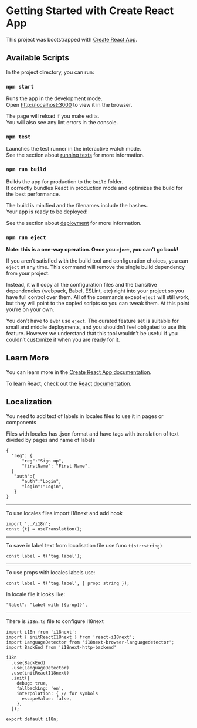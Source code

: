 # Getting Started with Create React App

This project was bootstrapped with [Create React App](https://github.com/facebook/create-react-app).

## Available Scripts

In the project directory, you can run:

### `npm start`

Runs the app in the development mode.\
Open [http://localhost:3000](http://localhost:3000) to view it in the browser.

The page will reload if you make edits.\
You will also see any lint errors in the console.

### `npm test`

Launches the test runner in the interactive watch mode.\
See the section about [running tests](https://facebook.github.io/create-react-app/docs/running-tests) for more information.

### `npm run build`

Builds the app for production to the `build` folder.\
It correctly bundles React in production mode and optimizes the build for the best performance.

The build is minified and the filenames include the hashes.\
Your app is ready to be deployed!

See the section about [deployment](https://facebook.github.io/create-react-app/docs/deployment) for more information.

### `npm run eject`

**Note: this is a one-way operation. Once you `eject`, you can’t go back!**

If you aren’t satisfied with the build tool and configuration choices, you can `eject` at any time. This command will remove the single build dependency from your project.

Instead, it will copy all the configuration files and the transitive dependencies (webpack, Babel, ESLint, etc) right into your project so you have full control over them. All of the commands except `eject` will still work, but they will point to the copied scripts so you can tweak them. At this point you’re on your own.

You don’t have to ever use `eject`. The curated feature set is suitable for small and middle deployments, and you shouldn’t feel obligated to use this feature. However we understand that this tool wouldn’t be useful if you couldn’t customize it when you are ready for it.

## Learn More

You can learn more in the [Create React App documentation](https://facebook.github.io/create-react-app/docs/getting-started).

To learn React, check out the [React documentation](https://reactjs.org/).

## Localization

You need to add text of labels in locales files to use it in pages or components

Files with locales has .json format and have tags with translation of text divided by pages and name of labels
```
{
  "reg": {
      "reg":"Sign up",
      "firstName": "First Name",
  }
   "auth":{
      "auth":"Login",
      "login":"Login",
   }
}
```
---
To use locales files
import i18next and add hook
```React
import '../i18n';
const {t} = useTranslation();
```
---
To save in label text from localisation file use func ```t(str:string)```
```React
const label = t('tag.label');
```
---
To use props with locales labels use:
```
const label = t('tag.label', { prop: string });
```
In locale file it looks like:
```
"label": "label with {{prop}}",
```
---
There is ```i18n.ts``` file to configure i18next
```
import i18n from 'i18next';
import { initReactI18next } from 'react-i18next';
import LanguageDetector from 'i18next-browser-languagedetector';
import BackEnd from 'i18next-http-backend'

i18n
  .use(BackEnd)
  .use(LanguageDetector)
  .use(initReactI18next)
  .init({
    debug: true,
    fallbackLng: 'en',
    interpolation: { // for symbols
      escapeValue: false, 
    },
  });

export default i18n;
```
